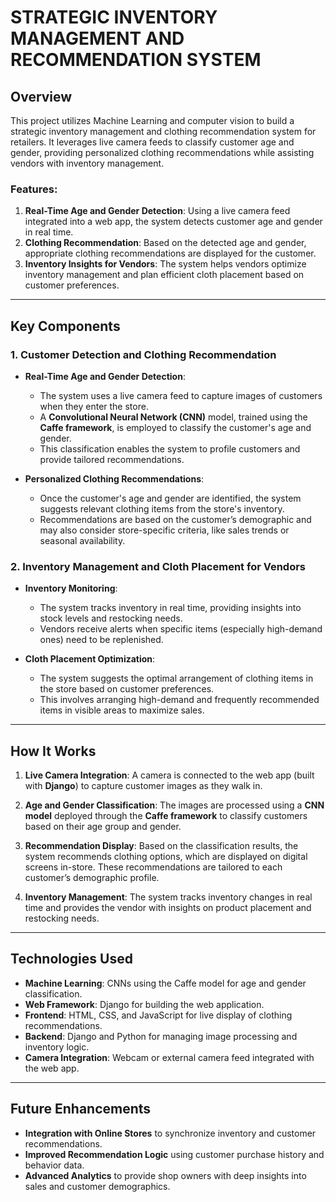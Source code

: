# STRATEGIC INVENTORY MANAGEMENT AND RECOMMENDATION SYSTEM

## Overview

This project utilizes Machine Learning and computer vision to build a strategic inventory management and clothing recommendation system for retailers. It leverages live camera feeds to classify customer age and gender, providing personalized clothing recommendations while assisting vendors with inventory management.

### Features:
1. **Real-Time Age and Gender Detection**: Using a live camera feed integrated into a web app, the system detects customer age and gender in real time.
2. **Clothing Recommendation**: Based on the detected age and gender, appropriate clothing recommendations are displayed for the customer.
3. **Inventory Insights for Vendors**: The system helps vendors optimize inventory management and plan efficient cloth placement based on customer preferences.

---

## Key Components

### 1. **Customer Detection and Clothing Recommendation**

- **Real-Time Age and Gender Detection**:
  - The system uses a live camera feed to capture images of customers when they enter the store.
  - A **Convolutional Neural Network (CNN)** model, trained using the **Caffe framework**, is employed to classify the customer's age and gender.
  - This classification enables the system to profile customers and provide tailored recommendations.

- **Personalized Clothing Recommendations**:
  - Once the customer's age and gender are identified, the system suggests relevant clothing items from the store's inventory.
  - Recommendations are based on the customer’s demographic and may also consider store-specific criteria, like sales trends or seasonal availability.

### 2. **Inventory Management and Cloth Placement for Vendors**

- **Inventory Monitoring**:
  - The system tracks inventory in real time, providing insights into stock levels and restocking needs.
  - Vendors receive alerts when specific items (especially high-demand ones) need to be replenished.

- **Cloth Placement Optimization**:
  - The system suggests the optimal arrangement of clothing items in the store based on customer preferences.
  - This involves arranging high-demand and frequently recommended items in visible areas to maximize sales.

---

## How It Works

1. **Live Camera Integration**: A camera is connected to the web app (built with **Django**) to capture customer images as they walk in.
  
2. **Age and Gender Classification**: The images are processed using a **CNN model** deployed through the **Caffe framework** to classify customers based on their age group and gender.

3. **Recommendation Display**: Based on the classification results, the system recommends clothing options, which are displayed on digital screens in-store. These recommendations are tailored to each customer’s demographic profile.

4. **Inventory Management**: The system tracks inventory changes in real time and provides the vendor with insights on product placement and restocking needs.

---

## Technologies Used

- **Machine Learning**: CNNs using the Caffe model for age and gender classification.
- **Web Framework**: Django for building the web application.
- **Frontend**: HTML, CSS, and JavaScript for live display of clothing recommendations.
- **Backend**: Django and Python for managing image processing and inventory logic.
- **Camera Integration**: Webcam or external camera feed integrated with the web app.

---

## Future Enhancements

- **Integration with Online Stores** to synchronize inventory and customer recommendations.
- **Improved Recommendation Logic** using customer purchase history and behavior data.
- **Advanced Analytics** to provide shop owners with deep insights into sales and customer demographics.
